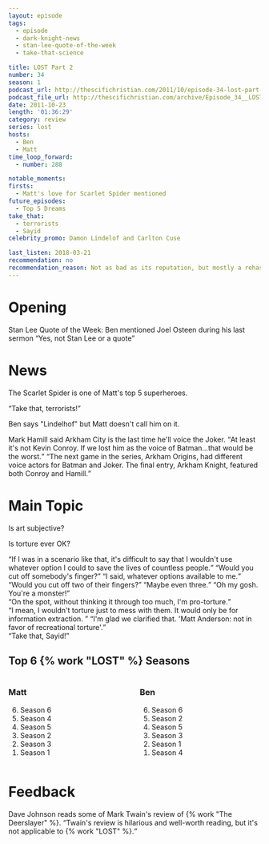 ```yaml
---
layout: episode
tags:
  - episode
  - dark-knight-news
  - stan-lee-quote-of-the-week
  - take-that-science

title: LOST Part 2
number: 34
season: 1
podcast_url: http://thescifichristian.com/2011/10/episode-34-lost-part-2/
podcast_file_url: http://thescifichristian.com/archive/Episode_34__LOST_Part_2.mp3
date: 2011-10-23
length: '01:36:29'
category: review
series: lost
hosts:
  - Ben
  - Matt
time_loop_forward: 
  - number: 288

notable_moments:
firsts: 
  - Matt's love for Scarlet Spider mentioned
future_episodes: 
  - Top 5 Dreams
take_that:
  - terrorists
  - Sayid
celebrity_promo: Damon Lindelof and Carlton Cuse 

last_listen: 2018-03-21
recommendation: no
recommendation_reason: Not as bad as its reputation, but mostly a rehash of previous topics like if "greatest show ever" is objective or subjective.
---
```

# Opening
Stan Lee Quote of the Week: Ben mentioned Joel Osteen during his last sermon <q class="archivist inline">Yes, not Stan Lee or a quote</q> 



# News
The Scarlet Spider is one of Matt's top 5 superheroes.

<div class="quote">
  <q class="ben">Take that, terrorists!</q>
</div> 

Ben says "Lindelhof" but Matt doesn't call him on it.

<div class="quote">
  <span class="quote-context is-size-6">Mark Hamill said Arkham City is the last time he'll voice the Joker.</span>
  <q class="matt">At least it's not Kevin Conroy. If we lost him as the voice of Batman...that would be the worst.</q>
  <q class="archivist inline">The next game in the series, Arkham Origins, had different voice actors for Batman and Joker. The final entry, Arkham Knight, featured both Conroy and Hamill.</q>
</div>



# Main Topic
Is art subjective? 

Is torture ever OK?

<div class="quote">
  <q class="ben">If I was in a scenario like that, it's difficult to say that I wouldn't use whatever option I could to save the lives of countless people.</q>
  <q class="matt">Would you cut off somebody's finger?</q>
  <q class="ben">I said, whatever options available to me.</q>
  <q class="matt">Would you cut off two of their fingers?</q>
  <q class="ben">Maybe even three.</q>
  <q class="matt">Oh my gosh. You're a monster!</q>
</div> 

<div class="quote">
  <q class="matt">On the spot, without thinking it through too much, I'm pro-torture.</q>
</div>

<div class="quote">
  <q class="matt">I mean, I wouldn't torture just to mess with them. It would only be for information extraction. </q>
  <q class="ben">I'm glad we clarified that. 'Matt Anderson: not in favor of recreational torture'.</q>
</div> 
                     
<div class="quote">
  <q class="ben">Take that, Sayid!</q>
</div> 
      
<div class="top-five">
  <h2 class="has-text-centered">Top 6 {% work "LOST" %} Seasons</h2>
  <div class="columns">
    <div class="column matt">
      <h3>Matt</h3>
      <ol reversed>
        <li>Season 6
        <li>Season 4
        <li>Season 5
        <li>Season 2
        <li>Season 3
        <li>Season 1
      </ol>
    </div>
    <div class="column ben">
      <h3>Ben</h3>
      <ol reversed>
        <li>Season 6
        <li>Season 2
        <li>Season 5
        <li>Season 3
        <li>Season 1
        <li>Season 4
      </ol>
    </div>
  </div>
</div>



# Feedback
Dave Johnson reads some of Mark Twain's review of {% work "The Deerslayer" %}. <q class="archivist">Twain's review is hilarious and well-worth reading, but it's not applicable to {% work "LOST" %}.</q>